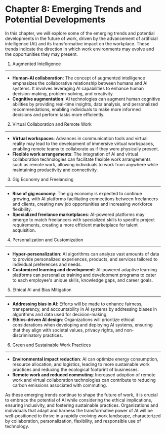 Chapter 8: Emerging Trends and Potential Developments
=====================================================

In this chapter, we will explore some of the emerging trends and potential developments in the future of work, driven by the advancement of artificial intelligence (AI) and its transformative impact on the workplace. These trends indicate the direction in which work environments may evolve and the opportunities they may present.

1. Augmented Intelligence
-------------------------

* **Human-AI collaboration**: The concept of augmented intelligence emphasizes the collaborative relationship between humans and AI systems. It involves leveraging AI capabilities to enhance human decision-making, problem-solving, and creativity.
* **Cognitive augmentation**: AI technologies can augment human cognitive abilities by providing real-time insights, data analysis, and personalized recommendations, enabling individuals to make more informed decisions and perform tasks more efficiently.

2. Virtual Collaboration and Remote Work
----------------------------------------

* **Virtual workspaces**: Advances in communication tools and virtual reality may lead to the development of immersive virtual workspaces, enabling remote teams to collaborate as if they were physically present.
* **Flexible work arrangements**: The integration of AI and virtual collaboration technologies can facilitate flexible work arrangements such as remote work, allowing individuals to work from anywhere while maintaining productivity and connectivity.

3. Gig Economy and Freelancing
------------------------------

* **Rise of gig economy**: The gig economy is expected to continue growing, with AI platforms facilitating connections between freelancers and clients, creating new job opportunities and increasing workforce flexibility.
* **Specialized freelance marketplaces**: AI-powered platforms may emerge to match freelancers with specialized skills to specific project requirements, creating a more efficient marketplace for talent acquisition.

4. Personalization and Customization
------------------------------------

* **Hyper-personalization**: AI algorithms can analyze vast amounts of data to provide personalized experiences, products, and services tailored to individual preferences and needs.
* **Customized learning and development**: AI-powered adaptive learning platforms can personalize training and development programs to cater to each employee's unique skills, knowledge gaps, and career goals.

5. Ethical AI and Bias Mitigation
---------------------------------

* **Addressing bias in AI**: Efforts will be made to enhance fairness, transparency, and accountability in AI systems by addressing biases in algorithms and data used for decision-making.
* **Ethics-driven AI design**: Organizations will prioritize ethical considerations when developing and deploying AI systems, ensuring that they align with societal values, privacy rights, and non-discriminatory practices.

6. Green and Sustainable Work Practices
---------------------------------------

* **Environmental impact reduction**: AI can optimize energy consumption, resource allocation, and logistics, leading to more sustainable work practices and reducing the ecological footprint of businesses.
* **Remote work and reduced commuting**: Increased adoption of remote work and virtual collaboration technologies can contribute to reducing carbon emissions associated with commuting.

As these emerging trends continue to shape the future of work, it is crucial to embrace the potential of AI while considering the ethical implications, ensuring inclusivity, and fostering sustainable practices. Organizations and individuals that adapt and harness the transformative power of AI will be well-positioned to thrive in a rapidly evolving work landscape, characterized by collaboration, personalization, flexibility, and responsible use of technology.

